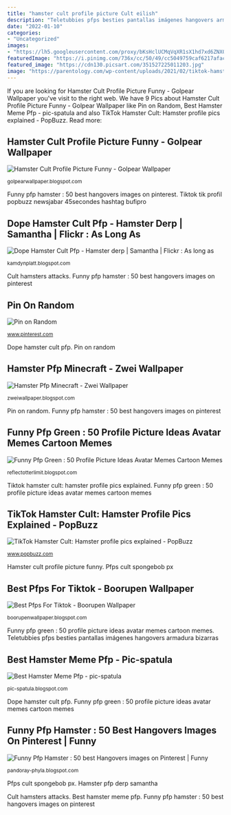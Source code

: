 ```yaml
---
title: "hamster cult profile picture Cult eilish"
description: "Teletubbies pfps besties pantallas imágenes hangovers armadura bizarras"
date: "2022-01-10"
categories:
- "Uncategorized"
images:
- "https://lh5.googleusercontent.com/proxy/bKsHclUCMqVqXR1sX1hd7xd6ZNXQmWiZLEdNS6cfYSpXdy19TAz2lTZq9RxZyfSQ2Cg03OltRfLN-0qC7oKfYR8p6UTsz1iFVmj_pQi3w3mxI5PZ6UbrR9Js3fdHWz2_=w1200-h630-p-k-no-nu"
featuredImage: "https://i.pinimg.com/736x/cc/50/49/cc5049759caf6217afacfb7a799016bf.jpg"
featured_image: "https://cdn130.picsart.com/351527225011203.jpg"
image: "https://parentology.com/wp-content/uploads/2021/02/tiktok-hamster-1.jpg"
---
```


If you are looking for Hamster Cult Profile Picture Funny - Golpear Wallpaper you've visit to the right web. We have 9 Pics about Hamster Cult Profile Picture Funny - Golpear Wallpaper like Pin on Random, Best Hamster Meme Pfp - pic-spatula and also TikTok Hamster Cult: Hamster profile pics explained - PopBuzz. Read more:

## Hamster Cult Profile Picture Funny - Golpear Wallpaper

![Hamster Cult Profile Picture Funny - Golpear Wallpaper](https://i.postimg.cc/xjMvy62y/image.png "Best pfps for tiktok")

<small>golpearwallpaper.blogspot.com</small>

Funny pfp hamster : 50 best hangovers images on pinterest. Tiktok tik profil popbuzz newsjabar 45secondes hashtag bufipro

## Dope Hamster Cult Pfp - Hamster Derp | Samantha | Flickr : As Long As

![Dope Hamster Cult Pfp - Hamster derp | Samantha | Flickr : As long as](https://i.pinimg.com/736x/cc/50/49/cc5049759caf6217afacfb7a799016bf.jpg "Best pfps for tiktok")

<small>kamdynplatt.blogspot.com</small>

Cult hamsters attacks. Funny pfp hamster : 50 best hangovers images on pinterest

## Pin On Random

![Pin on Random](https://i.pinimg.com/736x/b8/41/c7/b841c791e72c42bf6e1e1cb440c4d9ab.jpg "Funny pfp green : 50 profile picture ideas avatar memes cartoon memes")

<small>www.pinterest.com</small>

Dope hamster cult pfp. Pin on random

## Hamster Pfp Minecraft - Zwei Wallpaper

![Hamster Pfp Minecraft - Zwei Wallpaper](https://cdn130.picsart.com/351527225011203.jpg "Cult eilish")

<small>zweiwallpaper.blogspot.com</small>

Pin on random. Funny pfp hamster : 50 best hangovers images on pinterest

## Funny Pfp Green : 50 Profile Picture Ideas Avatar Memes Cartoon Memes

![Funny Pfp Green : 50 Profile Picture Ideas Avatar Memes Cartoon Memes](https://lh5.googleusercontent.com/proxy/bKsHclUCMqVqXR1sX1hd7xd6ZNXQmWiZLEdNS6cfYSpXdy19TAz2lTZq9RxZyfSQ2Cg03OltRfLN-0qC7oKfYR8p6UTsz1iFVmj_pQi3w3mxI5PZ6UbrR9Js3fdHWz2_=w1200-h630-p-k-no-nu "Hamster pfp derp samantha")

<small>reflectotterlimit.blogspot.com</small>

Tiktok hamster cult: hamster profile pics explained. Funny pfp green : 50 profile picture ideas avatar memes cartoon memes

## TikTok Hamster Cult: Hamster Profile Pics Explained - PopBuzz

![TikTok Hamster Cult: Hamster profile pics explained - PopBuzz](https://images.popbuzz.com/images/220912?width=641&amp;crop=16_9&amp;signature=Ospzn2Ak85XCU_jCMHI_qWJrxZ4= "Tiktok tik profil popbuzz newsjabar 45secondes hashtag bufipro")

<small>www.popbuzz.com</small>

Hamster cult profile picture funny. Pfps cult spongebob px

## Best Pfps For Tiktok - Boorupen Wallpaper

![Best Pfps For Tiktok - Boorupen Wallpaper](https://media.thetab.com/blogs.dir/90/files/2021/05/screenshot-2021-05-12-at-161330-940x480.png "Best hamster meme pfp")

<small>boorupenwallpaper.blogspot.com</small>

Funny pfp green : 50 profile picture ideas avatar memes cartoon memes. Teletubbies pfps besties pantallas imágenes hangovers armadura bizarras

## Best Hamster Meme Pfp - Pic-spatula

![Best Hamster Meme Pfp - pic-spatula](https://parentology.com/wp-content/uploads/2021/02/tiktok-hamster-1.jpg "Pfps cult spongebob px")

<small>pic-spatula.blogspot.com</small>

Dope hamster cult pfp. Funny pfp green : 50 profile picture ideas avatar memes cartoon memes

## Funny Pfp Hamster : 50 Best Hangovers Images On Pinterest | Funny

![Funny Pfp Hamster : 50 best Hangovers images on Pinterest | Funny](https://lh6.googleusercontent.com/proxy/oWTEQev4p1feBFBjMfpDlfPNSOFS4yBZhtR-VunzRyg_1Je0pJnprkpoTQElecuYWuw3lsmNSvlDG9tuSfsMjTomzFO2p2WmzmDbsQ_5uaL1BV-wQMtuO5dlbNev_rl0=w1200-h630-p-k-no-nu "Tiktok hamster cult: hamster profile pics explained")

<small>pandoray-phyla.blogspot.com</small>

Pfps cult spongebob px. Hamster pfp derp samantha

Cult hamsters attacks. Best hamster meme pfp. Funny pfp hamster : 50 best hangovers images on pinterest
